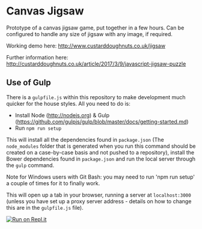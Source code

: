 Canvas Jigsaw
=============

Prototype of a canvas jigsaw game, put together in a few hours. Can be configured to handle any size of jigsaw with any image, if required.

Working demo here: http://www.custarddoughnuts.co.uk/jigsaw

Further information here: http://custarddoughnuts.co.uk/article/2017/3/9/javascript-jigsaw-puzzle

Use of Gulp
------------

There is a `gulpfile.js` within this repository to make development much quicker for the house styles. All you need to do is:

* Install Node (http://nodejs.org) & Gulp (https://github.com/gulpjs/gulp/blob/master/docs/getting-started.md)  
* Run `npm run setup`  

This will install all the dependencies found in `package.json` (The `node_modules` folder that is generated when you run this command should be created on a case-by-case basis and not pushed to a repository), install the Bower dependencies found in `package.json` and run the local server through the `gulp` command.

Note for Windows users with Git Bash: you may need to run 'npm run setup' a couple of times for it to finally work.
  
This will open up a tab in your browser, running a server at `localhost:3000` (unless you have set up a proxy server address - details on how to change this are in the `gulpfile.js` file).

[![Run on Repl.it](https://repl.it/badge/github/andysellick/jigsaw)](https://repl.it/github/andysellick/jigsaw)